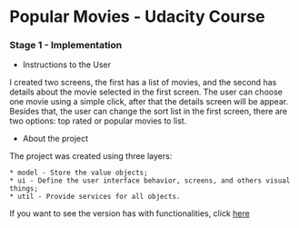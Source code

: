# Popular Movies - Udacity Course

### Stage 1 - Implementation

- Instructions to the User

I created two screens, the first has a list of movies, and the second has details about the movie selected in the first screen. The user can choose one movie using a simple click, after that the details screen will be appear. Besides that, the user can change the sort list in the first screen, there are two options: top rated or popular movies to list.

- About the project

The project was created using three layers: 

    * model - Store the value objects;
    * ui - Define the user interface behavior, screens, and others visual things;
    * util - Provide services for all objects.
    
If you want to see the version has with functionalities, click [here](https://github.com/tido4410/popularmovies_udacitycourse/releases/tag/stage1v1.0.0)
